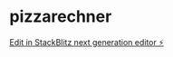 # pizzarechner

[Edit in StackBlitz next generation editor ⚡️](https://stackblitz.com/~/github.com/Jon1182/pizzarechner)